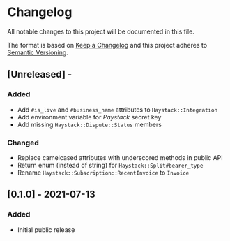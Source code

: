 # Changelog

All notable changes to this project will be documented in this file.

The format is based on [Keep a Changelog](http://keepachangelog.com/en/1.0.0/)
and this project adheres to [Semantic Versioning](http://semver.org/spec/v2.0.0.html).

## [Unreleased] - 

### Added
- Add `#is_live` and `#business_name` attributes to `Haystack::Integration`
- Add environment variable for *Paystack* secret key
- Add missing `Haystack::Dispute::Status` members

### Changed
- Replace camelcased attributes with underscored methods in public API
- Return enum (instead of string) for `Haystack::Split#bearer_type`
- Rename `Haystack::Subscription::RecentInvoice` to `Invoice`

## [0.1.0] - 2021-07-13

### Added
- Initial public release
